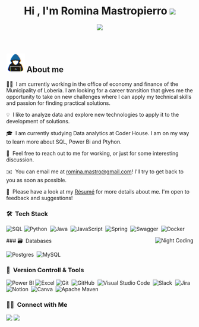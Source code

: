 
<h1 align="center"><b>Hi , I'm Romina Mastropierro </b><img src="https://media.giphy.com/media/hvRJCLFzcasrR4ia7z/giphy.gif" width="35"></h1>
<!--  -->

<p align="center">
 <a href="https://github.com/DenverCoder1/readme-typing-svg">
  <img src="https://readme-typing-svg.herokuapp.com?font=Time+New+Roman&color=cyan&size=25&center=false&width=600&height=100&lines=Roma..&star;++;Bachelor's+Degree+in+Administration;+Full+Stack+Developer,;Data+analysis+Student,;Active+Learner/Researcher,;Love+to+learn+new+stuffs..<3">
</a>

</p>


<br>

## <picture><img src = "https://github.com/0xAbdulKhalid/0xAbdulKhalid/raw/main/assets/mdImages/about_me.gif" width = 50px></picture> **About me**

👨‍💻 &nbsp;I am currently working in the office of economy and finance of the Municipality of Loberia. I am looking for a career transition that gives me the opportunity to take on new
challenges where I can apply my technical skills and passion for finding practical solutions. 

💡 &nbsp;I like to analyze data and explore new technologies to apply it to the development of solutions. 

🎓 &nbsp;I am currently studying Data analytics at Coder House. I am on my way to learn more about SQL, Power Bi and Ptyhon. 

💬 &nbsp;Feel free to reach out to me for working, or just for some interesting discussion.

✉️ &nbsp;You can email me at romina.mastro@gmail.com! I'll try to get back to you as soon as possible.

📄 &nbsp;Please have a look at my [Résumé]( https://www.canva.com/design/DAGEuyTLkiY/bXLzOW_FoMrN4CjgXua_fw/view?utm_content=DAGEuyTLkiY&utm_campaign=designshare&utm_medium=link&utm_source=viewer) for more details about me. I'm open to feedback and suggestions!



### 🛠 &nbsp;Tech Stack
![SQL](https://img.shields.io/badge/SQL-003B57?style=for-the-badge&logo=sql&logoColor=white)
![Python](https://img.shields.io/badge/python-3670A0?style=for-the-badge&logo=python&logoColor=ffdd54)&nbsp;
![Java](https://img.shields.io/badge/java-%23ED8B00.svg?style=for-the-badge&logo=java&logoColor=white)&nbsp;
![JavaScript](https://img.shields.io/badge/javascript-%23323330.svg?style=for-the-badge&logo=javascript&logoColor=%23F7DF1E)&nbsp;
![Spring](https://img.shields.io/badge/spring-%236DB33F.svg?style=for-the-badge&logo=spring&logoColor=white)&nbsp;
![Swagger](https://img.shields.io/badge/-Swagger-%23Clojure?style=for-the-badge&logo=swagger&logoColor=white)&nbsp;
![Docker](https://img.shields.io/badge/Docker-2496ED?style=for-the-badge&logo=docker&logoColor=white)



<img alt="Night Coding" src="https://marketerkapoor.com/wp-content/uploads/2023/06/Pushkar-Kapoor-Data-Visualization-Specialist.gif" align="right"/>
### 🗃 &nbsp;Databases



![Postgres](https://img.shields.io/badge/postgres-%23316192.svg?style=for-the-badge&logo=postgresql&logoColor=white)&nbsp;
![MySQL](https://img.shields.io/badge/MySQL-4479A1?style=for-the-badge&logo=mysql&logoColor=white)







### 🧰 &nbsp;Version Controll & Tools 
![Power BI](https://img.shields.io/badge/Power%20BI-F2C811?style=for-the-badge&logo=power-bi&logoColor=white)
![Excel](https://img.shields.io/badge/Excel-217346?style=for-the-badge&logo=microsoft-excel&logoColor=white)
![Git](https://img.shields.io/badge/git-%23F05033.svg?style=for-the-badge&logo=git&logoColor=white)&nbsp;
![GitHub](https://img.shields.io/badge/github-%23121011.svg?style=for-the-badge&logo=github&logoColor=white)&nbsp;
![Visual Studio Code](https://img.shields.io/badge/Visual%20Studio%20Code-0078d7.svg?style=for-the-badge&logo=visual-studio-code&logoColor=white)&nbsp;
![Slack](https://img.shields.io/badge/Slack-4A154B?style=for-the-badge&logo=slack&logoColor=white)&nbsp;
![Jira](https://img.shields.io/badge/jira-%230A0FFF.svg?style=for-the-badge&logo=jira&logoColor=white)&nbsp;
![Notion](https://img.shields.io/badge/Notion-%23000000.svg?style=for-the-badge&logo=notion&logoColor=white)&nbsp;
![Canva](https://img.shields.io/badge/Canva-%2300C4CC.svg?style=for-the-badge&logo=Canva&logoColor=white)&nbsp;
![Apache Maven](https://img.shields.io/badge/Apache%20Maven-C71A36?style=for-the-badge&logo=Apache%20Maven&logoColor=white)&nbsp;




### 🤝🏻 &nbsp;Connect with Me

<p align="center">

<a href="https://www.linkedin.com/in/rominamastropierro/"><img src="https://img.shields.io/badge/-Romina Mastropierro-0077B5?style=flat&logo=Linkedin&logoColor=white"/></a>
<a href="mailto:romina.mastro@gmail.com"><img src="https://img.shields.io/badge/-romina.mastro@gmail.com-D14836?style=flat&logo=Gmail&logoColor=white"/></a>

</p>

